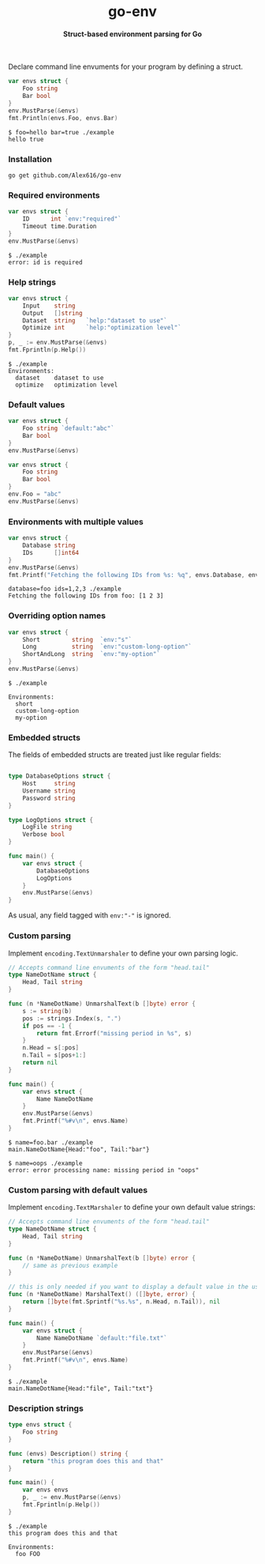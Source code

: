 <h1 align="center">
  <br>
  go-env
  </br>
</h1>
<h4 align="center">Struct-based environment parsing for Go</h4>
<br>

Declare command line envuments for your program by defining a struct.

```go
var envs struct {
	Foo string
	Bar bool
}
env.MustParse(&envs)
fmt.Println(envs.Foo, envs.Bar)
```

```shell
$ foo=hello bar=true ./example
hello true
```

### Installation

```shell
go get github.com/Alex616/go-env
```

### Required environments

```go
var envs struct {
	ID      int `env:"required"`
	Timeout time.Duration
}
env.MustParse(&envs)
```

```shell
$ ./example
error: id is required
```

### Help strings
```go
var envs struct {
	Input    string
	Output   []string
	Dataset  string   `help:"dataset to use"`
	Optimize int      `help:"optimization level"`
}
p, _ := env.MustParse(&envs)
fmt.Fprintln(p.Help())
```

```shell
$ ./example
Environments:
  dataset    dataset to use
  optimize   optimization level
```

### Default values

```go
var envs struct {
	Foo string `default:"abc"`
	Bar bool
}
env.MustParse(&envs)
```

```go
var envs struct {
	Foo string
	Bar bool
}
env.Foo = "abc"
env.MustParse(&envs)
```

### Environments with multiple values
```go
var envs struct {
	Database string
	IDs      []int64
}
env.MustParse(&envs)
fmt.Printf("Fetching the following IDs from %s: %q", envs.Database, envs.IDs)
```

```shell
database=foo ids=1,2,3 ./example
Fetching the following IDs from foo: [1 2 3]
```


### Overriding option names

```go
var envs struct {
	Short         string  `env:"s"`
	Long          string  `env:"custom-long-option"`
	ShortAndLong  string  `env:"my-option"`
}
env.MustParse(&envs)
```

```shell
$ ./example

Environments:
  short
  custom-long-option
  my-option
```


### Embedded structs

The fields of embedded structs are treated just like regular fields:

```go

type DatabaseOptions struct {
	Host     string
	Username string
	Password string
}

type LogOptions struct {
	LogFile string
	Verbose bool
}

func main() {
	var envs struct {
		DatabaseOptions
		LogOptions
	}
	env.MustParse(&envs)
}
```

As usual, any field tagged with `env:"-"` is ignored.

### Custom parsing

Implement `encoding.TextUnmarshaler` to define your own parsing logic.

```go
// Accepts command line envuments of the form "head.tail"
type NameDotName struct {
	Head, Tail string
}

func (n *NameDotName) UnmarshalText(b []byte) error {
	s := string(b)
	pos := strings.Index(s, ".")
	if pos == -1 {
		return fmt.Errorf("missing period in %s", s)
	}
	n.Head = s[:pos]
	n.Tail = s[pos+1:]
	return nil
}

func main() {
	var envs struct {
		Name NameDotName
	}
	env.MustParse(&envs)
	fmt.Printf("%#v\n", envs.Name)
}
```
```shell
$ name=foo.bar ./example
main.NameDotName{Head:"foo", Tail:"bar"}

$ name=oops ./example
error: error processing name: missing period in "oops"
```

### Custom parsing with default values

Implement `encoding.TextMarshaler` to define your own default value strings:

```go
// Accepts command line envuments of the form "head.tail"
type NameDotName struct {
	Head, Tail string
}

func (n *NameDotName) UnmarshalText(b []byte) error {
	// same as previous example
}

// this is only needed if you want to display a default value in the usage string
func (n *NameDotName) MarshalText() ([]byte, error) {
	return []byte(fmt.Sprintf("%s.%s", n.Head, n.Tail)), nil
}

func main() {
	var envs struct {
		Name NameDotName `default:"file.txt"`
	}
	env.MustParse(&envs)
	fmt.Printf("%#v\n", envs.Name)
}
```
```shell
$ ./example
main.NameDotName{Head:"file", Tail:"txt"}
```


### Description strings

```go
type envs struct {
	Foo string
}

func (envs) Description() string {
	return "this program does this and that"
}

func main() {
	var envs envs
	p, _ := env.MustParse(&envs)
	fmt.Fprintln(p.Help())
}
```

```shell
$ ./example
this program does this and that

Environments:
  foo FOO
```
